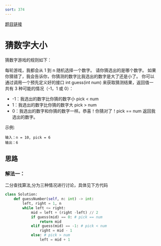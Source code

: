 ```yaml
---
sort: 374
---
```


[题目链接](https://leetcode-cn.com/problems/guess-number-higher-or-lower/)
# 猜数字大小
猜数字游戏的规则如下：

每轮游戏，我都会从 1 到 n 随机选择一个数字。 请你猜选出的是哪个数字。
如果你猜错了，我会告诉你，你猜测的数字比我选出的数字是大了还是小了。
你可以通过调用一个预先定义好的接口 int guess(int num) 来获取猜测结果，返回值一共有 3 种可能的情况（-1，1 或 0）：

* -1：我选出的数字比你猜的数字小 pick < num
* 1：我选出的数字比你猜的数字大 pick > num
* 0：我选出的数字和你猜的数字一样。恭喜！你猜对了！pick == num
返回我选出的数字。
  
示例:
```
输入：n = 10, pick = 6
输出：6
```


## 思路

### 解法一：
二分查找算法,分为三种情况进行讨论，具体见下方代码
```python
class Solution:
    def guessNumber(self, n: int) -> int:
        left, right = 1, n
        while left <= right:
            mid = left + (right -left) // 2
            if guess(mid) == 0: # pick == num
                return mid
            elif guess(mid) == -1: # pick < num
                right = mid - 1
            else: # pick > num
                left = mid + 1
```

